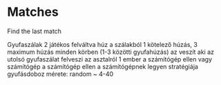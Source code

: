 # Matches
Find the last match

Gyufaszálak
	2 játékos felváltva húz a szálakból
	1 kötelező húzás, 3 maximum húzás minden körben (1-3 közötti gyufahúzás)
	az veszít aki az utolsó gyufaszálat felveszi az asztalról
	1 ember a számítógép ellen vagy számítógép a számítógép ellen
	a számítógépnek legyen stratégiája
	gyufásdoboz mérete: random ~ 4-40

